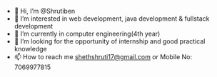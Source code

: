- 👋 Hi, I’m @Shrutiben
- 👀 I’m interested in web development, java development & fullstack development
- 🌱 I’m currently in computer engineering(4th year)
- 💞️ I’m looking for the opportunity of internship and good practical knowledge
- 📫 How to reach me shethshruti17@gmail.com or Mobile No: 7069977815

<!---
Shrutiben/Shrutiben is a ✨ special ✨ repository because its `README.md` (this file) appears on your GitHub profile.
You can click the Preview link to take a look at your changes.
--->
